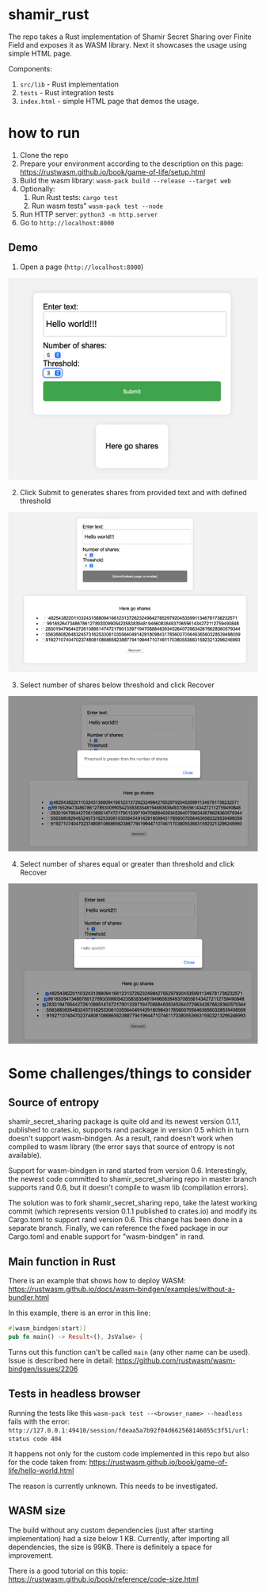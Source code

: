 # shamir_rust

The repo takes a Rust implementation of Shamir Secret Sharing over Finite Field and exposes it as WASM library. 
Next it showcases the usage using simple HTML page.

Components:
1. ```src/lib``` - Rust implementation
2. ```tests``` - Rust integration tests
3. ```index.html``` - simple HTML page that demos the usage.


# how to run

1. Clone the repo
2. Prepare your environment according to the description on this page: https://rustwasm.github.io/book/game-of-life/setup.html
3. Build the wasm library: ```wasm-pack build --release --target web```
4. Optionally:
    1. Run Rust tests: ```cargo test```
    2. Run wasm tests" ```wasm-pack test --node```
5. Run HTTP server: ```python3 -m http.server```
6. Go to ```http://localhost:8000```

## Demo 

1. Open a page (```http://localhost:8000```)

![Step 1](images/step1.png)

2. Click Submit to generates shares from provided text and with defined threshold

![Step 2](images/step2.png)

3. Select number of shares below threshold and click Recover

![Step 3](images/step3.png)

4. Select number of shares equal or greater than threshold and click Recover

![Step 4](images/step4.png)

# Some challenges/things to consider 

## Source of entropy

shamir_secret_sharing package is quite old and its newest version 0.1.1, published to crates.io, supports rand package in version 0.5 which in turn doesn't support wasm-bindgen. As a result, rand doesn't work when compiled to wasm library (the error says that source of entropy is not available).

Support for wasm-bindgen in rand started from version 0.6. Interestingly, the newest code committed to shamir_secret_sharing repo in master branch supports rand 0.6, but it doesn't compile to wasm lib (compilation errors).

The solution was to fork shamir_secret_sharing repo, take the latest working commit (which represents version 0.1.1 published to crates.io) and modify its Cargo.toml to support rand version 0.6. This change has been done in a separate branch.
Finally, we can reference the fixed package in our Cargo.toml and enable support for "wasm-bindgen" in rand.

## Main function in Rust

There is an example that shows how to deploy WASM:
https://rustwasm.github.io/docs/wasm-bindgen/examples/without-a-bundler.html

In this example, there is an error in this line:
```rust
#[wasm_bindgen(start)]
pub fn main() -> Result<(), JsValue> {
```

Turns out this function can't be called ```main``` (any other name can be used). 
Issue is described here in detail:
https://github.com/rustwasm/wasm-bindgen/issues/2206


## Tests in headless browser

Running the tests like this ```wasm-pack test --<browser_name> --headless``` fails with the error:
```http://127.0.0.1:49410/session/fdeaa5a7b92f04d662568146055c3f51/url: status code 404```

It happens not only for the custom code implemented in this repo but also for the code taken from:
https://rustwasm.github.io/book/game-of-life/hello-world.html

The reason is currently unknown. This needs to be investigated.

## WASM size

The build without any custom dependencies (just after starting implementation) had a size below 1 KB. Currently, after importing all dependencies, the size is 99KB. 
There is definitely a space for improvement.

There is a good tutorial on this topic:
https://rustwasm.github.io/book/reference/code-size.html





